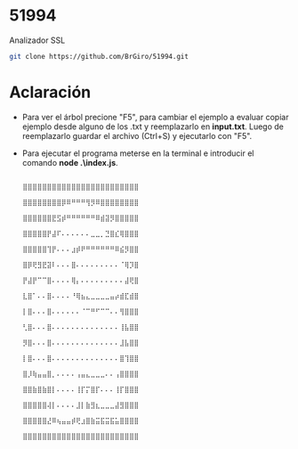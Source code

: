 # 51994
Analizador SSL

```bash
git clone https://github.com/BrGiro/51994.git
```

# Aclaración 

- Para ver el árbol precione "F5", para cambiar el ejemplo a evaluar copiar ejemplo desde alguno de los .txt y reemplazarlo en **input.txt**. Luego de reemplazarlo guardar el archivo (Ctrl+S) y ejecutarlo con "F5".

- Para ejecutar el programa meterse en la terminal e introducir el comando **node .\index.js**.

                                                    ⣿⣿⣿⣿⣿⣿⣿⣿⣿⣿⣿⣿⣿⣿⣿⣿⣿⣿⣿⣿⣿⣿⣿⣿
                                                    ⣿⣿⣿⣿⣿⣿⣿⣿⡿⠿⠛⠛⠛⢻⡻⠿⣿⣿⣿⣿⣿⣿⣿⣿
                                                    ⣿⣿⣿⣿⣿⣿⣟⣫⡾⠛⠛⠛⠛⠛⠛⠿⣾⣽⡻⣿⣿⣿⣿⣿
                                                    ⣿⣿⣿⣿⣿⡟⣼⠏⠄⠄⠄⠄⠄⠄⣀⣀⡀⣙⣿⣎⢿⣿⣿⣿
                                                    ⣿⣿⣿⣿⣿⢹⡟⠄⠄⠄⣰⡾⠟⠛⠛⠛⠛⠛⠛⠿⣮⡻⣿⣿
                                                    ⣿⡿⢟⣻⣟⣽⠇⠄⠄⠄⣿⠄⠄⠄⠄⠄⠄⠄⠄⠄⠈⢿⡹⣿
                                                    ⡟⣼⡟⠉⠉⣿⠄⠄⠄⠄⢿⡄⠄⠄⠄⠄⠄⠄⠄⠄⠄⣼⢟⣿
                                                    ⣇⣿⠁⠄⠄⣿⠄⠄⠄⠄⠘⢿⣦⣄⣀⣀⣀⣀⣤⡴⣾⣏⣾⣿
                                                    ⡇⣿⠄⠄⠄⣿⠄⠄⠄⠄⠄⠄⠈⠉⠛⠋⠉⠉⠄⠄⢻⣿⣿⣿
                                                    ⢃⣿⠄⠄⠄⣿⠄⠄⠄⠄⠄⠄⠄⠄⠄⠄⠄⠄⠄⠄⢸⣧⣿⣿
                                                    ⡻⣿⠄⠄⠄⣿⠄⠄⠄⠄⠄⠄⠄⠄⠄⠄⠄⠄⠄⠄⣸⣧⣿⣿
                                                    ⡇⣿⠄⠄⠄⣿⠄⠄⠄⠄⠄⠄⠄⠄⠄⠄⠄⠄⠄⠄⣿⢹⣿⣿
                                                    ⣿⡸⢷⣤⣤⣿⡀⠄⠄⠄⠄⢠⣤⣄⣀⣀⣀⠄⠄⢠⣿⣿⣿⣿
                                                    ⣿⣿⣷⣿⣷⣿⡇⠄⠄⠄⠄⢸⡏⡍⣿⡏⠄⠄⠄⢸⡏⣿⣿⣿
                                                    ⣿⣿⣿⣿⣿⢼⡇⠄⠄⠄⠄⣸⡇⣷⣻⣆⣀⣀⣀⣼⣻⣿⣿⣿
                                                    ⣿⣿⣿⣿⣿⣜⠿⢦⣤⣤⡾⢟⣰⣿⣷⣭⣯⣭⣯⣥⣿⣿⣿⣿
                                                    ⣿⣿⣿⣿⣿⣿⣿⣿⣿⣿⣿⣿⣿⣿⣿⣿⣿⣿⣿⣿⣿⣿⣿⣿

